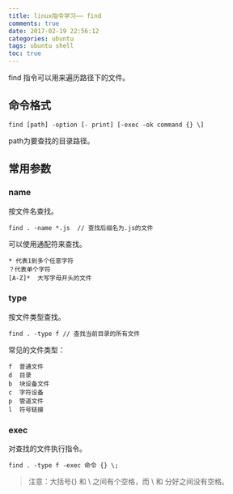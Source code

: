```yaml
---
title: linux指令学习—— find 
comments: true
date: 2017-02-19 22:56:12
categories: ubuntu
tags: ubuntu shell
toc: true
---
```

find 指令可以用来遍历路径下的文件。
<!--more-->
## 命令格式
```
find [path] -option [- print] [-exec -ok command {} \]
```
path为要查找的目录路径。
## 常用参数
### name
按文件名查找。
```
find . -name *.js  // 查找后缀名为.js的文件 
```
可以使用通配符来查找。
```
* 代表1到多个任意字符
？代表单个字符
[A-Z]*  大写字母开头的文件
```
### type
按文件类型查找。
```
find . -type f // 查找当前目录的所有文件
```
常见的文件类型：
```
f  普通文件
d  目录
b  块设备文件
c  字符设备
p  管道文件
l  符号链接
```
### exec 
对查找的文件执行指令。
```
find . -type f -exec 命令 {} \;
```
> 注意：大括号{} 和 \ 之间有个空格，而 \ 和 分好之间没有空格。
